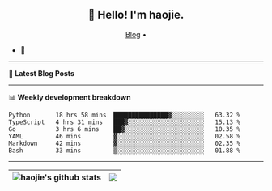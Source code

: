 <h2 align="center">👋 Hello! I'm haojie.</h2>
<p align="center">
  <a href="https://aoyouer.com">Blog</a> •
</p>


- 🔭 


-------

**📝 Latest Blog Posts**


-------

📊 **Weekly development breakdown**
<!--START_SECTION:waka-->

```text
Python       18 hrs 58 mins  ███████████████▓░░░░░░░░░   63.32 %
TypeScript   4 hrs 31 mins   ███▓░░░░░░░░░░░░░░░░░░░░░   15.13 %
Go           3 hrs 6 mins    ██▓░░░░░░░░░░░░░░░░░░░░░░   10.35 %
YAML         46 mins         ▓░░░░░░░░░░░░░░░░░░░░░░░░   02.58 %
Markdown     42 mins         ▓░░░░░░░░░░░░░░░░░░░░░░░░   02.35 %
Bash         33 mins         ▒░░░░░░░░░░░░░░░░░░░░░░░░   01.88 %
```

<!--END_SECTION:waka-->

-------



| <img align="center" src="https://github-readme-stats.vercel.app/api?username=haojie06&show_icons=true&theme=graywhite&show_icons=true&count_private=true&include_all_commits=true&hide_border=true" alt="haojie's github stats" /> | <img align="center" src="https://github-readme-stats.vercel.app/api/top-langs/?username=haojie06&layout=compact&theme=graywhite&hide_border=true&hide=css,html" /> |
| ------------- | ------------- |


